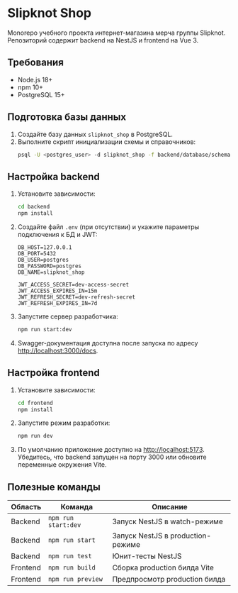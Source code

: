 # Slipknot Shop

Monorepo учебного проекта интернет-магазина мерча группы Slipknot. Репозиторий содержит backend на NestJS и frontend на Vue 3.

## Требования

- Node.js 18+
- npm 10+
- PostgreSQL 15+

## Подготовка базы данных

1. Создайте базу данных `slipknot_shop` в PostgreSQL.
2. Выполните скрипт инициализации схемы и справочников:
   ```bash
   psql -U <postgres_user> -d slipknot_shop -f backend/database/schema.sql
   ```

## Настройка backend

1. Установите зависимости:
   ```bash
   cd backend
   npm install
   ```
2. Создайте файл `.env` (при отсутствии) и укажите параметры подключения к БД и JWT:
   ```env
   DB_HOST=127.0.0.1
   DB_PORT=5432
   DB_USER=postgres
   DB_PASSWORD=postgres
   DB_NAME=slipknot_shop

   JWT_ACCESS_SECRET=dev-access-secret
   JWT_ACCESS_EXPIRES_IN=15m
   JWT_REFRESH_SECRET=dev-refresh-secret
   JWT_REFRESH_EXPIRES_IN=7d
   ```
3. Запустите сервер разработчика:
   ```bash
   npm run start:dev
   ```
4. Swagger-документация доступна после запуска по адресу [http://localhost:3000/docs](http://localhost:3000/docs).

## Настройка frontend

1. Установите зависимости:
   ```bash
   cd frontend
   npm install
   ```
2. Запустите режим разработки:
   ```bash
   npm run dev
   ```
3. По умолчанию приложение доступно на [http://localhost:5173](http://localhost:5173). Убедитесь, что backend запущен на порту 3000 или обновите переменные окружения Vite.

## Полезные команды

| Область   | Команда                    | Описание                         |
|-----------|---------------------------|----------------------------------|
| Backend   | `npm run start:dev`       | Запуск NestJS в watch-режиме     |
| Backend   | `npm run start`           | Запуск NestJS в production-режиме|
| Backend   | `npm run test`            | Юнит-тесты NestJS                |
| Frontend  | `npm run build`           | Сборка production билда Vite     |
| Frontend  | `npm run preview`         | Предпросмотр production билда    |

